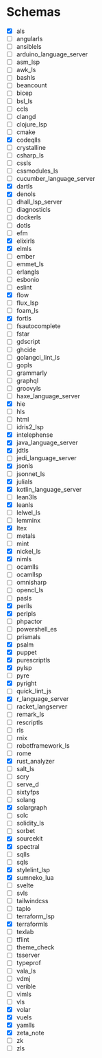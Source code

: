 # Schemas

- [x] als
- [ ] angularls
- [ ] ansiblels
- [ ] arduino_language_server
- [ ] asm_lsp
- [ ] awk_ls
- [ ] bashls
- [ ] beancount
- [ ] bicep
- [ ] bsl_ls
- [ ] ccls
- [ ] clangd
- [ ] clojure_lsp
- [ ] cmake
- [x] codeqlls
- [ ] crystalline
- [ ] csharp_ls
- [ ] cssls
- [ ] cssmodules_ls
- [ ] cucumber_language_server
- [x] dartls
- [x] denols
- [ ] dhall_lsp_server
- [ ] diagnosticls
- [ ] dockerls
- [ ] dotls
- [ ] efm
- [x] elixirls
- [x] elmls
- [ ] ember
- [ ] emmet_ls
- [ ] erlangls
- [ ] esbonio
- [ ] eslint
- [x] flow
- [ ] flux_lsp
- [ ] foam_ls
- [x] fortls
- [ ] fsautocomplete
- [ ] fstar
- [ ] gdscript
- [ ] ghcide
- [ ] golangci_lint_ls
- [ ] gopls
- [ ] grammarly
- [ ] graphql
- [ ] groovyls
- [ ] haxe_language_server
- [x] hie
- [ ] hls
- [ ] html
- [ ] idris2_lsp
- [x] intelephense
- [x] java_language_server
- [x] jdtls
- [ ] jedi_language_server
- [x] jsonls
- [ ] jsonnet_ls
- [x] julials
- [x] kotlin_language_server
- [ ] lean3ls
- [x] leanls
- [ ] lelwel_ls
- [ ] lemminx
- [x] ltex
- [ ] metals
- [ ] mint
- [x] nickel_ls
- [x] nimls
- [ ] ocamlls
- [ ] ocamllsp
- [ ] omnisharp
- [ ] opencl_ls
- [ ] pasls
- [x] perlls
- [x] perlpls
- [ ] phpactor
- [ ] powershell_es
- [ ] prismals
- [x] psalm
- [x] puppet
- [x] purescriptls
- [x] pylsp
- [ ] pyre
- [x] pyright
- [ ] quick_lint_js
- [x] r_language_server
- [ ] racket_langserver
- [ ] remark_ls
- [ ] rescriptls
- [ ] rls
- [ ] rnix
- [ ] robotframework_ls
- [ ] rome
- [x] rust_analyzer
- [ ] salt_ls
- [ ] scry
- [ ] serve_d
- [ ] sixtyfps
- [ ] solang
- [x] solargraph
- [ ] solc
- [ ] solidity_ls
- [ ] sorbet
- [x] sourcekit
- [x] spectral
- [ ] sqlls
- [ ] sqls
- [x] stylelint_lsp
- [x] sumneko_lua
- [ ] svelte
- [ ] svls
- [ ] tailwindcss
- [ ] taplo
- [ ] terraform_lsp
- [x] terraformls
- [ ] texlab
- [ ] tflint
- [ ] theme_check
- [ ] tsserver
- [ ] typeprof
- [ ] vala_ls
- [ ] vdmj
- [ ] verible
- [ ] vimls
- [ ] vls
- [x] volar
- [x] vuels
- [x] yamlls
- [x] zeta_note
- [ ] zk
- [ ] zls